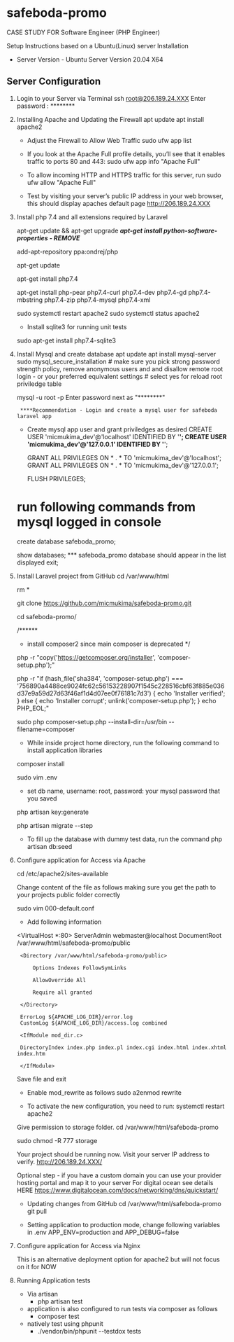 # safeboda-promo
CASE STUDY FOR Software Engineer (PHP Engineer)

Setup Instructions based on a Ubuntu(Linux) server Installation
 - Server Version - Ubuntu Server Version 20.04 X64

Server Configuration
-------------------------------

1. Login to your Server via Terminal
    ssh root@206.189.24.XXX
    Enter password : ********

2. Installing Apache and Updating the Firewall
    apt update
    apt install apache2

    - Adjust the Firewall to Allow Web Traffic
    sudo ufw app list

    - If you look at the Apache Full profile details, you’ll see that it enables traffic to ports 80 and 443:
    sudo ufw app info "Apache Full"
    
    - To allow incoming HTTP and HTTPS traffic for this server, run
    sudo ufw allow "Apache Full"
    
    - Test by visiting your server’s public IP address in your web browser, this should display apaches default page
    http://206.189.24.XXX

3. Install php 7.4 and all extensions required by Laravel

    apt-get update && apt-get upgrade
    ***apt-get install python-software-properties - REMOVE***

    add-apt-repository ppa:ondrej/php

    apt-get update

    apt-get install php7.4

    apt-get install php-pear php7.4-curl php7.4-dev php7.4-gd php7.4-mbstring php7.4-zip php7.4-mysql php7.4-xml

    sudo systemctl restart apache2
    sudo systemctl status apache2

    - Install sqlite3 for running unit tests

    sudo apt-get install php7.4-sqlite3

4. Install Mysql and create database
    apt update
    apt install mysql-server
    sudo mysql_secure_installation 
        # make sure you pick strong password strength policy, remove anonymous users and and disallow remote root login - or your preferred equivalent settings
        # select yes for reload root priviledge table

    mysql -u root -p
        Enter password next as "********"

        ****Recommendation - Login and create a mysql user for safeboda laravel app
    - Create mysql app user and grant priviledges as desired
        CREATE USER 'micmukima_dev'@'localhost' IDENTIFIED BY '********';
        CREATE USER 'micmukima_dev'@'127.0.0.1' IDENTIFIED BY '********';

        GRANT ALL PRIVILEGES ON * . * TO 'micmukima_dev'@'localhost';
        GRANT ALL PRIVILEGES ON * . * TO 'micmukima_dev'@'127.0.0.1';

        FLUSH PRIVILEGES;
        
    # run following commands from mysql logged in console    
    create database safeboda_promo;

    show databases;
        *** safeboda_promo database should appear in the list displayed
    exit;

5. Install Laravel project from GitHub
    cd /var/www/html

    rm *

    git clone https://github.com/micmukima/safeboda-promo.git

    cd safeboda-promo/

    /******
    * install composer2 since main composer is deprecated
    */

    php -r "copy('https://getcomposer.org/installer', 'composer-setup.php');"

    php -r "if (hash_file('sha384', 'composer-setup.php') === '756890a4488ce9024fc62c56153228907f1545c228516cbf63f885e036d37e9a59d27d63f46af1d4d07ee0f76181c7d3') { echo 'Installer verified'; } else { echo 'Installer corrupt'; unlink('composer-setup.php'); } echo PHP_EOL;"

    sudo php composer-setup.php --install-dir=/usr/bin --filename=composer

    - While inside project home directory, run the following command to install application libraries
    
    composer install

    sudo vim .env

    - set db name, username: root, password: your mysql password that you saved

    php artisan key:generate

    php artisan migrate --step

    - To fill up the database with dummy test data, run the command
    php artisan db:seed

6. Configure application for Access via Apache

    cd /etc/apache2/sites-available

    Change content of the file as follows making sure you get the path to your projects public folder correctly

    sudo vim 000-default.conf

    - Add following information

    <VirtualHost *:80>
        ServerAdmin webmaster@localhost
        DocumentRoot /var/www/html/safeboda-promo/public

        <Directory /var/www/html/safeboda-promo/public>

            Options Indexes FollowSymLinks

            AllowOverride All

            Require all granted

        </Directory>

        ErrorLog ${APACHE_LOG_DIR}/error.log
        CustomLog ${APACHE_LOG_DIR}/access.log combined

        <IfModule mod_dir.c>

        DirectoryIndex index.php index.pl index.cgi index.html index.xhtml index.htm

        </IfModule>
    </VirtualHost>

    Save file and exit

    - Enable mod_rewrite as follows
    sudo a2enmod rewrite

    - To activate the new configuration, you need to run:
    systemctl restart apache2

    Give permission to storage folder.
    cd /var/www/html/safeboda-promo

    sudo chmod -R 777 storage


    Your project should be running now. Visit your server IP address to verify. 
    http://206.189.24.XXX/

    Optional step - if you have a custom domain you can use your provider hosting portal and map it to your server
    For digital ocean see details HERE https://www.digitalocean.com/docs/networking/dns/quickstart/

   
    - Updating changes from GitHub
    cd /var/www/html/safeboda-promo
    git pull

    - Setting application to production mode, change following variables in .env
    APP_ENV=production and APP_DEBUG=false

7. Configure application for Access via Nginx

    This is an alternative deployment option for apache2 but will not focus on it for NOW
    

8. Running Application tests
    - Via artisan
        - php artisan test
    - application is also configured to run tests via composer as follows
        - composer test
    - natively test using phpunit
        - ./vendor/bin/phpunit --testdox tests
